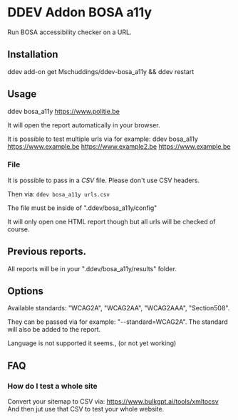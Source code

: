 # DDEV Addon BOSA a11y

Run BOSA accessibility checker on a URL.

## Installation

ddev add-on get Mschuddings/ddev-bosa_a11y && ddev restart

## Usage

ddev bosa_a11y https://www.politie.be

It will open the report automatically in your browser.

It is possible to test multiple urls via for example:
ddev bosa_a11y https://www.example.be https://www.example2.be https://www.example.be

### File

It is possible to pass in a *CSV* file.
Please don't use CSV headers.

Then via:
``
ddev bosa_a11y urls.csv
``

The file must be inside of ".ddev/bosa_a11y/config"

It will only open one HTML report though but all urls will be checked of course.

## Previous reports.

All reports will be in your ".ddev/bosa_a11y/results" folder.

## Options

Available standards: "WCAG2A", "WCAG2AA", "WCAG2AAA", "Section508".

They can be passed via for example: "--standard=WCAG2A".
The standard will also be added to the report.

Language is not supported it seems., (or not yet working)

## FAQ

### How do I test a whole site

Convert your sitemap to CSV via: https://www.bulkgpt.ai/tools/xmltocsv
And then jut use that CSV to test your whole website.
